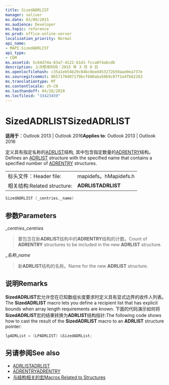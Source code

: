 ```yaml
---
title: SizedADRLIST
manager: soliver
ms.date: 03/09/2015
ms.audience: Developer
ms.topic: reference
ms.prod: office-online-server
localization_priority: Normal
api_name:
- MAPI.SizedADRLIST
api_type:
- COM
ms.assetid: 5c64d74a-83a7-4122-b1d1-fcca0f4a6cdb
description: 上次修改时间：2015 年 3 月 9 日
ms.openlocfilehash: c35a1eb54b29c04bc8eed453272b59aae0ea737e
ms.sourcegitcommit: 8657170d071f9bcf680aba50b9c07f2a4fb82283
ms.translationtype: MT
ms.contentlocale: zh-CN
ms.lasthandoff: 04/28/2019
ms.locfileid: "33423459"
---
```

# <a name="sizedadrlist"></a><span data-ttu-id="44de3-103">SizedADRLIST</span><span class="sxs-lookup"><span data-stu-id="44de3-103">SizedADRLIST</span></span>

<span data-ttu-id="44de3-104">**适用于**：Outlook 2013 | Outlook 2016</span><span class="sxs-lookup"><span data-stu-id="44de3-104">**Applies to**: Outlook 2013 | Outlook 2016</span></span> 
  
<span data-ttu-id="44de3-105">定义具有指定名称的[ADRLIST](adrlist.md)结构, 其中包含指定数量的[ADRENTRY](adrentry.md)结构。</span><span class="sxs-lookup"><span data-stu-id="44de3-105">Defines an [ADRLIST](adrlist.md) structure with the specified name that contains a specified number of [ADRENTRY](adrentry.md) structures.</span></span> 
  
|||
|:-----|:-----|
|<span data-ttu-id="44de3-106">标头文件：</span><span class="sxs-lookup"><span data-stu-id="44de3-106">Header file:</span></span>  <br/> |<span data-ttu-id="44de3-107">mapidefs。h</span><span class="sxs-lookup"><span data-stu-id="44de3-107">Mapidefs.h</span></span>  <br/> |
|<span data-ttu-id="44de3-108">相关结构:</span><span class="sxs-lookup"><span data-stu-id="44de3-108">Related structure:</span></span>  <br/> |<span data-ttu-id="44de3-109">**ADRLIST**</span><span class="sxs-lookup"><span data-stu-id="44de3-109">**ADRLIST**</span></span> <br/> |
   
```cpp
SizedADRLIST (_centries,_name)
```

## <a name="parameters"></a><span data-ttu-id="44de3-110">参数</span><span class="sxs-lookup"><span data-stu-id="44de3-110">Parameters</span></span>

<span data-ttu-id="44de3-111">__centries_</span><span class="sxs-lookup"><span data-stu-id="44de3-111">__centries_</span></span>
  
> <span data-ttu-id="44de3-112">要包含在新**ADRLIST**结构中的**ADRENTRY**结构的计数。</span><span class="sxs-lookup"><span data-stu-id="44de3-112">Count of **ADRENTRY** structures to be included in the new **ADRLIST** structure.</span></span> 
    
<span data-ttu-id="44de3-113">__名称_</span><span class="sxs-lookup"><span data-stu-id="44de3-113">__name_</span></span>
  
> <span data-ttu-id="44de3-114">新**ADRLIST**结构的名称。</span><span class="sxs-lookup"><span data-stu-id="44de3-114">Name for the new **ADRLIST** structure.</span></span> 
    
## <a name="remarks"></a><span data-ttu-id="44de3-115">说明</span><span class="sxs-lookup"><span data-stu-id="44de3-115">Remarks</span></span>

<span data-ttu-id="44de3-116">**SizedADRLIST**宏允许您在已知数组长度要求时定义具有显式边界的收件人列表。</span><span class="sxs-lookup"><span data-stu-id="44de3-116">The **SizedADRLIST** macro lets you define a recipient list that has explicit bounds when array length requirements are known.</span></span> <span data-ttu-id="44de3-117">下面的代码演示如何将**SizedADRLIST**宏的结果转换为**ADRLIST**结构指针:</span><span class="sxs-lookup"><span data-stu-id="44de3-117">The following code shows how to cast the result of the **SizedADRLIST** macro to an **ADRLIST** structure pointer:</span></span> 
  
```cpp
lpADRList = (LPADRLIST) &SizedADRList;
```

## <a name="see-also"></a><span data-ttu-id="44de3-118">另请参阅</span><span class="sxs-lookup"><span data-stu-id="44de3-118">See also</span></span>

- [<span data-ttu-id="44de3-119">ADRLIST</span><span class="sxs-lookup"><span data-stu-id="44de3-119">ADRLIST</span></span>](adrlist.md)
- [<span data-ttu-id="44de3-120">ADRENTRY</span><span class="sxs-lookup"><span data-stu-id="44de3-120">ADRENTRY</span></span>](adrentry.md)
- [<span data-ttu-id="44de3-121">与结构相关的宏</span><span class="sxs-lookup"><span data-stu-id="44de3-121">Macros Related to Structures</span></span>](macros-related-to-structures.md)

